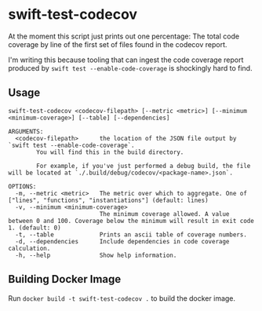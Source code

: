 # swift-test-codecov

At the moment this script just prints out one percentage: The total code coverage by line of the first set of files found in the codecov report.

I'm writing this because tooling that can ingest the code coverage report produced by `swift test --enable-code-coverage` is shockingly hard to find.

## Usage

```
swift-test-codecov <codecov-filepath> [--metric <metric>] [--minimum <minimum-coverage>] [--table] [--dependencies]

ARGUMENTS:
  <codecov-filepath>      the location of the JSON file output by `swift test --enable-code-coverage`. 
        You will find this in the build directory.

        For example, if you've just performed a debug build, the file will be located at `./.build/debug/codecov/<package-name>.json`.

OPTIONS:
  -m, --metric <metric>   The metric over which to aggregate. One of ["lines", "functions", "instantiations"] (default: lines)
  -v, --minimum <minimum-coverage>
                          The minimum coverage allowed. A value between 0 and 100. Coverage below the minimum will result in exit code 1. (default: 0)
  -t, --table             Prints an ascii table of coverage numbers. 
  -d, --dependencies      Include dependencies in code coverage calculation. 
  -h, --help              Show help information.
```

## Building Docker Image
Run `docker build -t swift-test-codecov .` to build the docker image.
